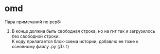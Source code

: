 # omd
Пара примечаний по pep8:
1) В конце должна быть свободная строка, но на гит так и загрузилось без свободной строки.    
К коду прилагается блок-схема истории, добавлю ее тоже к основному файлу .py (Дз 1)
